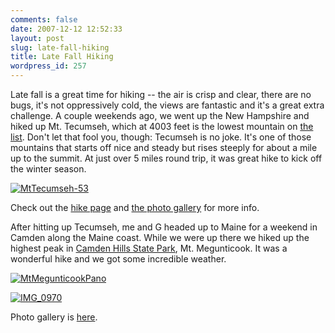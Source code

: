 ```yaml
---
comments: false
date: 2007-12-12 12:52:33
layout: post
slug: late-fall-hiking
title: Late Fall Hiking
wordpress_id: 257
---
```


Late fall is a great time for hiking -- the air is crisp and clear, there are no bugs, it's not oppressively cold, the views are fantastic and it's a great extra challenge. A couple weekends ago, we went up the New Hampshire and hiked up Mt. Tecumseh, which at 4003 feet is the lowest mountain on [the list](http://www.geldmacher.net/index.php/4000-footers/). Don't let that fool you, though: Tecumseh is no joke. It's one of those mountains that starts off nice and steady but rises steeply for about a mile up to the summit. At just over 5 miles round trip, it was great hike to kick off the winter season.





[![MtTecumseh-53](http://farm3.static.flickr.com/2058/2075276576_b53643f311.jpg)](http://www.flickr.com/photos/geldmacher/2075276576/)





Check out the [hike page](http://www.geldmacher.net/index.php/mt-tecumseh-day-hike/) and [the photo gallery](http://www.flickr.com/photos/geldmacher/sets/72157603336138183/) for more info.





After hitting up Tecumseh, me and G headed up to Maine for a weekend in Camden along the Maine coast. While we were up there we hiked up the highest peak in [Camden Hills State Park](http://www.maine.gov/cgi-bin/doc/parks/find_one_name.pl?park_id=14), Mt. Megunticook. It was a wonderful hike and we got some incredible weather.





[![MtMegunticookPano](http://farm3.static.flickr.com/2338/2082270403_5e75877310.jpg)](http://www.flickr.com/photos/geldmacher/2082270403/)





[![IMG_0970](http://farm3.static.flickr.com/2141/2083043010_8f92e5122c.jpg)](http://www.flickr.com/photos/geldmacher/2083043010/)





Photo gallery is [here](http://www.flickr.com/photos/geldmacher/sets/72157603362410805/).
